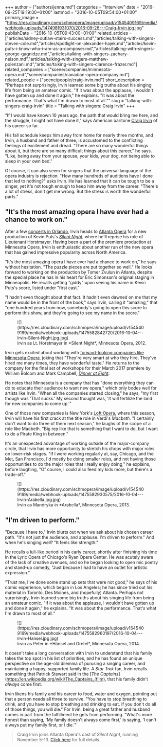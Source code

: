 +++
author = ["authors/jenna.md"]
categories = "Interview"
date = "2016-09-25T19:19:00+01:00"
lastmod = "2016-10-05T09:54:00+01:00"
primary_image = "https://res.cloudinary.com/schmopera/image/upload/v1545409169/media/webhook-uploads/1474981931070/2016-09-26---Craig-Irvin.jpg.jpg"
publishDate = "2016-10-05T09:43:00+01:00"
related_articles = ["articles/sidney-outlaw-stairs-success.md","articles/talking-with-singers-steven-cole.md","articles/spotlight-on-alexander-hajek.md","articles/kevin-puts-i-know-who-i-am-as-a-composer.md","articles/talking-with-singers-george-gagnidze.md","articles/talking-with-singers-zachary-nelson.md","articles/talking-with-singers-matthew-polenzani.md","articles/talking-with-singers-clarence-frazer.md"]
related_companies = ["scene/companies/minnesota-opera.md","scene/companies/canadian-opera-company.md"]
related_people = ["scene/people/craig-irvin.md"]
short_description = "Perhaps not surprisingly, Irvin learned some big truths about his singing life from being an amateur comic. &quot;If it was about the applause, I wouldn&#039;t have gotten up and done it again,&quot; he explains. &quot;It was about the performance. That&#039;s what I&#039;m drawn to most of all.&quot;"
slug = "talking-with-singers-craig-irvin"
title = "Talking with singers: Craig Irvin"
+++

"If I would have known 10 years ago, the path that would bring me here, and the struggle, I might not have done it," says American baritone [Craig Irvin](/scene/people/craig-irvin/) of his career so far. 

His fall schedule keeps him away from home for nearly three months, and Irvin, a husband and father of three, is accustomed to the conflicting feelings of excitement and dread. "There are so many wonderful things about it, but there are so many difficult things about this career," he says. "Like, being away from your spouse, your kids, your dog, not being able to sleep in your own bed."

Of course, it can also seem for singers that the universal language of the opera industry is rejection. "How many hundreds of auditions have I done that led to nothing?" asks Irvin. He has learned that it can be tough to be a singer, yet it's not tough enough to keep him away from the career. "There's a lot of stress, don't get me wrong. But the stress is worth the wonderful parts."

## "It's the most amazing opera I have ever had a chance to work on." 

After a few [concerts in Orlando](http://www.thesharon.com/event.php?id=121&title=FOUR-DIVO), Irvin heads to [Atlanta Opera](/scene/companies/atlanta-opera/) for a new production of Kevin Puts's [*Silent Night*](http://www.atlantaopera.org/calendar/view.aspx?pid=62346335), where he'll reprise his role of Lieutenant Horstmayer. Having been a part of the premiere production at Minnesota Opera, Irvin is enthusiastic about another run of the new opera that has gained impressive popularity across North America.

"It's the most amazing opera I have ever had a chance to work on," he says without hesitation. "The puzzle pieces are put together so well." He looks forward to working on the production by Tomer Zvulun in Atlanta, despite the special place he has in his heart for Eric Simonson's original staging in Minneapolis. He recalls getting "giddy" upon seeing his name in Kevin Puts's score, listed under "first cast." 

"I hadn't even thought about that fact. It hadn't even dawned on me that my name would be in the front of the book," says Irvin, calling it "amazing," that "one hundred years from now, somebody's going to open this score to perform this show, and they're going to see my name in the score."

<figure data-type="image">
![](https://res.cloudinary.com/schmopera/image/upload/v1545409169/media/webhook-uploads/1475582842720/2016-10-04---Irvin-Silent-Night.jpg.jpg)
<figcaption>Irvin as Lt. Horstmayer in *Silent Night*, Minnesota Opera, 2012.</figcaption>
</figure>

Irvin gets excited about working with [forward-looking companies like Minnesota Opera](/michael-christie-new-opera-that-the-box-office-loves/), joking that "They're very smart at who they hire. They've hired me many times, they have wonderful taste." He returns to the company for the final set of workshops for their March 2017 premiere by William Bolcom and Mark Campbell, [*Dinner at Eight*](http://www.mnopera.org/season/2016-2017/dinner-at-eight/).

He notes that Minnesota is a company that has "done everything they can do to educate their audience to want new opera," which only bodes well for artists like Irvin. "When all the companies started closing," he says, "my first though was 'That sucks.' My second thought was, 'It will fertilize the land for new companies to come up.'"

One of those new companies is New York's [Loft Opera](https://www.loftopera.com/), where this season, Irvin will have his first crack at the title role in Verdi's *Macbeth*. "I certainly don't want to do three of them next season," he laughs of the scope of a role like Macbeth. "Big rep like that is something that I want to do, but I want to do a Pirate King in between." 

It's an unexpected advantage of working outside of the major-company circle, that Irvin has more opportunity to stretch his chops with major roles on lower-risk stages. "If I were working regularly at, say, Chicago, and the Met, San Francisco, I'd mostly be doing smaller roles, and not having those opportunities to do the major roles that I really enjoy doing," he explains, before laughing, "Of course, I could also feed my kids more, but there's a trade-off."


<figure data-type="image">
![](https://res.cloudinary.com/schmopera/image/upload/v1545409169/media/webhook-uploads/1475582930575/2016-10-04---Irvin-Arabella.jpg.jpg)<figcaption>Irvin as Mandryka in *Arabella*, Minnesota Opera, 2013.</figcaption>
</figure>

## "I'm driven to perform."

"Because I have to," Irvin blurts out when we ask about his chosen career path. "It's not just the audience, and applause. I'm driven to perform." And when he's singing well? "It feels like strength."

He recalls a lull-like period in his early career, shortly after finishing his time in the Lyric Opera of Chicago's Ryan Opera Center. He was acutely aware of the lack of creative avenues, and so he began looking to open mic poetry and stand-up comedy, "Just because I had to have an outlet for artistic expression."

"Trust me, I've done some stand up sets that were not good," he says of his comic experience, which began in Los Angeles; he has since tried out his material in Toronto, Des Moines, and (hopefully) Atlanta. Perhaps not surprisingly, Irvin learned some big truths about his singing life from being an amateur comic. "If it was about the applause, I wouldn't have gotten up and done it again," he explains. "It was about the performance. That's what I'm drawn to most of all."


<figure data-type="image">
![](https://res.cloudinary.com/schmopera/image/upload/v1545409169/media/webhook-uploads/1475582960197/2016-10-04---Irvin-Hansel.jpg.jpg)
<figcaption>Irvin as Peter in *Hänsel and Gretel*, Minnesota Opera, 2014.</figcaption>
</figure>

It doesn't take a long conversation with Irvin to understand that his family takes the top spot in his list of priorities, and he has found an unique perspective on the age-old dilemma of purusing a singing career, and maintaining a happy, supported family life. A *Star Trek* fan, Irvin recalls something that Patrick Stewart said in the [*The Captains*](https://en.wikipedia.org/wiki/The_Captains_(film), that his family didn't *always* come first.

Irvin likens his family and his career to food, water and oxygen, pointing out that a person needs all three to survive. "You have to stop breathing to drink, and you have to stop breathing and drinking to eat. If you don't do all of those things, you will die." For Irvin, being a great father and husband comes in part from the fulfillment he gets from performing. "What's more honest than saying, 'My family doesn't always come first,' is saying, 'I can't always put my family first, or I die.'"

>Craig Irvin joins Atlanta Opera's cast of *Silent Night*, running November 5-13. [Click here](http://www.atlantaopera.org/calendar/view.aspx?pid=62346335) for full details.
